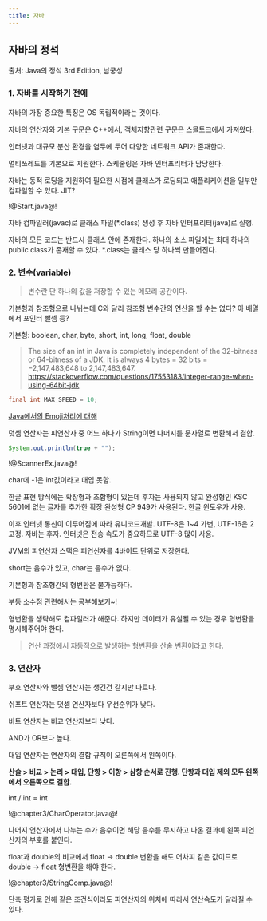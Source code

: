 ```yaml
---
title: 자바
---
```


## 자바의 정석

출처: Java의 정석 3rd Edition, 남궁성

### 1. 자바를 시작하기 전에

자바의 가장 중요한 특징은 OS 독립적이라는 것이다.

자바의 연산자와 기본 구문은 C++에서, 객체지향관련 구문은 스몰토크에서 가져왔다.

인터넷과 대규모 분산 환경을 염두에 두어 다양한 네트워크 API가 존재한다.

멀티쓰레드를 기본으로 지원한다. 스케줄링은 자바 인터프리터가 담당한다.

자바는 동적 로딩을 지원하여 필요한 시점에 클래스가 로딩되고 애플리케이션을 일부만 컴파일할 수 있다. JIT?

!@Start.java@!

자바 컴파일러(javac)로 클래스 파일(*.class) 생성 후 자바 인터프리터(java)로 실행. 

자바의 모든 코드는 반드시 클래스 안에 존재한다. 하나의 소스 파일에는 최대 하나의 public class가 존재할 수 있다. *.class는 클래스 당 하나씩 만들어진다. 

### 2. 변수(variable)

> 변수란 단 하나의 값을 저장할 수 있는 메모리 공간이다. 

기본형과 참조형으로 나뉘는데 C와 달리 참조형 변수간의 연산을 할 수는 없다? 아 배열에서 포인터 뺄셈 등?

기본형: boolean, char, byte, short, int, long, float, double

> The size of an int in Java is completely independent of the 32-bitness or 64-bitness of a JDK. It is always 4 bytes = 32 bits = −2,147,483,648 to 2,147,483,647. https://stackoverflow.com/questions/17553183/integer-range-when-using-64bit-jdk

```java
final int MAX_SPEED = 10;
```

[Java에서의 Emoji처리에 대해](https://meetup.toast.com/posts/317)

덧셈 연산자는 피연산자 중 어느 하나가 String이면 나머지를 문자열로 변환해서 결합. 

```java
System.out.println(true + "");
```

!@ScannerEx.java@!

char에 -1은 int값이라고 대입 못함. 

한글 표현 방식에는 확장형과 조합형이 있는데 후자는 사용되지 않고 완성형인 KSC 5601에 없는 글자를 추가한 확장 완성형 CP 949가 사용된다. 한글 윈도우가 사용.

이후 인터넷 통신이 이루어짐에 따라 유니코드개발. UTF-8은 1~4 가변, UTF-16은 2 고정. 자바는 후자. 인터넷은 전송 속도가 중요하므로 UTF-8 많이 사용. 

JVM의 피연산자 스택은 피연산자를 4바이트 단위로 저장한다. 

short는 음수가 있고, char는 음수가 없다. 

기본형과 참조형간의 형변환은 불가능하다. 

부동 소수점 관련해서는 공부해보기~!

형변환을 생략해도 컴파일러가 해준다. 하지만 데이터가 유실될 수 있는 경우 형변환을 명시해주어야 한다. 

> 연산 과정에서 자동적으로 발생하는 형변환을 산술 변환이라고 한다. 

### 3. 연산자

부호 연산자와 뺄셈 연산자는 생긴건 같지만 다르다. 

쉬프트 연산자는 덧셈 연산자보다 우선순위가 낮다. 

비트 연산자는 비교 연산자보다 낮다. 

AND가 OR보다 높다. 

대입 연산자는 연산자의 결합 규칙이 오른쪽에서 왼쪽이다. 

**산술 > 비교 > 논리 > 대입, 단항 > 이항 > 삼항 순서로 진행. 단항과 대입 제외 모두 왼쪽에서 오른쪽으로 결합.**

int / int = int

!@chapter3/CharOperator.java@!

나머지 연산자에서 나누는 수가 음수이면 해당 음수를 무시하고 나온 결과에 왼쪽 피연산자의 부호를 붙인다. 

float과 double의 비교에서 float -> double 변환을 해도 어차피 같은 값이므로 double -> float 형변환을 해야 한다. 

!@chapter3/StringComp.java@!

단축 평가로 인해 같은 조건식이라도 피연산자의 위치에 따라서 연산속도가 달라질 수 있다. 


